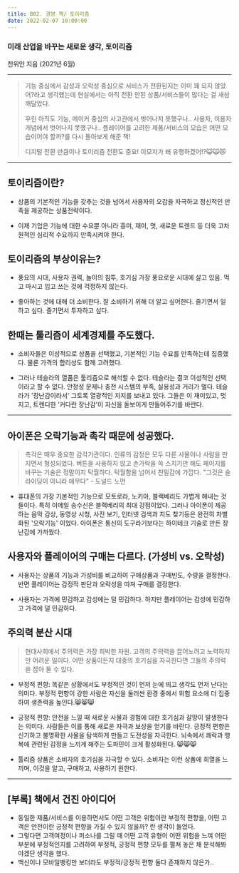 ```yaml
---
title: B02. 경영 책/ 토이리즘
date: 2022-02-07 10:00:00
---
```


### 미래 산업을 바꾸는 새로운 생각, 토이리즘 
천위안 지음 (2021년 6월)

---

> 기능 중심에서 감성과 오락성 중심으로 서비스가 전환된지는 이미 꽤 되지 않았어?라고 생각했는데 현실에서는 아직 전환 안된 상품/서비스들이 많다는 걸 새삼 깨달았다. 
>
> 우린 아직도 기능, 메이커 중심의 사고관에서 벗어나지 못했구나.. 사용자, 이용자 개념에서 벗어나지 못했구나.. 플레이어를 고려한 제품/서비스의 모습은 어떤 모습이어야 할까?를 다시 돌아보게 해준 책! 
>
> 디지털 전환 만큼이나 토이리즘 전환도 중요! 이모지가 왜 유행하겠어!?😺🙀😿


---

## 토이리즘이란?

 - 상품의 기본적인 기능을 갖추는 것을 넘어서 사용자의 오감을 자극하고 정신적인 만족을 제공하는 상품전략이다. 

 - 이제 기업은 기능에 대한 수요뿐 아니라 흥미, 재미, 멋, 새로운 트렌드 등 더욱 고차원적인 심리적 수요까지 만족시켜야 한다.

## 토이리즘의 부상이유는?

- 풍요의 시대, 사용자 권력, 놀이의 침투, 호기심
가장 풍요로운 시대에 살고 있음. 먹고 마시고 입고 쓰는 것에 걱정하지 않는다. 

- 좋아하는 것에 대해 더 소비한다. 잘 소비하기 위해 더 알고 싶어한다. 즐기면서 일하고 싶다. 즐기면서 투자하고 싶다.

## 한때는 툴리즘이 세계경제를 주도했다. 

- 소비자들은 이성적으로 상품을 선택했고, 기본적인 기능 수요를 만족하는데 집중했다. 물론 가격의 합리성도 함께 고려했다. 

- 그러나 테슬라의 열품은 툴리즘으로 해석할 수 없다. 테슬라는 결코 이성적인 선택이라고 할 수 없다. 안정성 문제나 충전 시스템의 부족, 실용성과 거리가 멀다. 테슬라가 '장난감이라서' 그토록 열광적인 지지를 보내고 있다. 그들은 이 재미있고, 멋지고, 트렌디한 '커다란 장난감'이 자신을 돋보이게 만들어주기를 바란다.

---

## 아이폰은 오락기능과 촉각 때문에 성공했다.

> 촉각은 매우 중요한 감각기관이다. 인류의 감정은 모두 다른 사물이나 사람을 만지면서 형성되었다. 버튼을 사용하지 않고 손가락을 쓱 스치기만 해도 페이지를 바꾸는 기술은 정말이지 탁월하다. 
> 탁월함을 넘어서 친밀감에 가깝다. "그것은 슬라이딩이 아니라 애무다" - 도널드 노먼

- 휴대폰의 가장 기본적인 기능으로 모토로라, 노키아, 블랙베리도 가볍게 해내는 것들이다. 특히 이메일 송수신은 블랙베리의 최대 강점이었다. 그러나 아이폰이 제공하는 음악 감상, 동영상 시청, 사진 보기, 인터넷 검색과 지도 찾기등은 완전히 차별화된 '오락기능' 이었다. 아이폰은 통신의 도구라기보다는 하이테크 기술로 만든 장난감에 가까웠다.

## 사용자와 플레이어의 구매는 다르다. (가성비 vs. 오락성)

- 사용자는 상품의 기능과 가성비를 비교하여 구매상품과 구매빈도, 수량을 결정한다. 반면 플레이어는 감정적 판단과 오락성을 따져 구매를 결정한다.

- 사용자는 가격에 민감하고 감성에는 덜 민감하다. 하지만 플레이어는 감성에 민감하고 가격에 덜 민감하다.

## 주의력 분산 시대

> 현대사회에서 주의력은 가장 희박한 자원. 고객의 주의력을 끌어노려고 노력하지만 어려운 일이다. 어떤 상품이든지 대중의 호기심을 자극한다면 그들의 주의력을 잡아 둘 수 있다. 

- 부정적 편향: 똑같은 상황에서도 부정적인 것이 먼저 눈에 띄고 생각도 먼저 난다는 의미다. 부정적 편향이 강한 사람은 자신을 둘러싼 환경 중에서 위험 요소에 더 집중하여 생존력을 높인다.😸😸😸

- 긍정적 편향: 안전을 느낄 때 새로운 사물과 경험에 대한 호기심과 갈망이 발생한다는 의미다. 사람들은 이를 통해 새로운 자극과 보상을 얻기를 바란다. 긍정적 편향은 신기하고 불명확한 사물을 탐색하게 만들고 도전성을 자극한다. 뇌속에서 쾌락과 행복에 관련된 감정을 느끼게 해주는 도파민이 크게 활성화된다. 😸😸😸

- 툴리즘 상품은 소비자의 호기심을 자극할 수 있다. 소비자는 이런 상품에 희열을 느끼며, 이것을 알고, 구매하고, 사용하기 원한다.

---

## [부록] 책에서 건진 아이디어

- 동일한 제품/서비스를 이용하면서도 어떤 고객은 위험이란 부정적 편향을, 어떤 고객은 안전이란 긍정적 편향을 가질 수 있지 않을까? 란 생각이 들었다.
- 그렇다면 고객여정이나 퍼소나를 그릴 때 어떤 고객 유형이 어떤 위험을 느껴 어떤 부분에 부정적인지를 고려하여 부정적, 긍정적 편향 모두를 펼쳐 놓은 채 분석해봐야겠단 생각을 했다.
- 백신이나 모바일뱅킹만 보더라도 부정적/긍정적 편향 둘다 존재하지 않은가..
